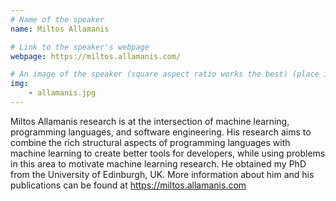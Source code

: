 ```yaml
---
# Name of the speaker
name: Miltos Allamanis

# Link to the speaker's webpage
webpage: https://miltos.allamanis.com/

# An image of the speaker (square aspect ratio works the best) (place in the `assets/img/speakers` directory)
img: 
    - allamanis.jpg
---
```


<!-- Whatever you write below will show up as the speaker's bio -->
Miltos Allamanis research is at the intersection of machine learning, programming languages, and software engineering. His research aims to combine the rich structural aspects of programming languages with machine learning to create better tools for developers, while using problems in this area to motivate machine learning research. He obtained my PhD from the University of Edinburgh, UK. More information about him and his publications can be found at https://miltos.allamanis.com
